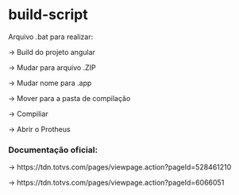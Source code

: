 # build-script

<p>Arquivo .bat para realizar:</p>
<p>-> Build do projeto angular</p>
<p>-> Mudar para arquivo .ZIP</p>
<p>-> Mudar nome para .app</p>
<p>-> Mover para a pasta de compilação</p>
<p>-> Compiliar </p>
<p>-> Abrir o Protheus</p>


<h3>Documentação oficial:</h3>

<p>-> https://tdn.totvs.com/pages/viewpage.action?pageId=528461210</p>

<p>-> https://tdn.totvs.com/pages/viewpage.action?pageId=6066051</p>
